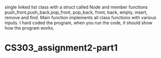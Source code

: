 single linked list class with a struct called Node and member functions push_front,push_back,pop_front, pop_back, front, back, empty, insert, remove and find. 
Main function implements all class functions with various inputs. I hard coded the program, when you run the code, it should show how the program works.
# CS303_assignment2-part1
